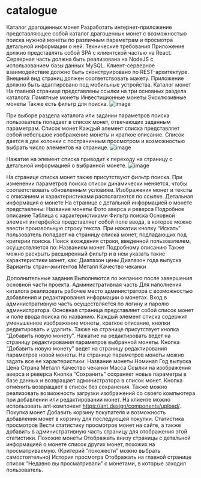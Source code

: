 # catalogue
 Каталог драгоценных монет
Разработать интернет-приложение представляющее собой каталог драгоценных монет с возможностью поиска нужной монеты по различным параметрам и просмотра детальной информации о ней. 
Технические требования
Приложение должно представлять собой SPA с клиентской частью на React. Серверная часть должна быть реализована на NodeJS с использованием базы данных MySQL. Клиент-серверное взаимодействие должно быть сконструировано по REST-архитектуре.
Внешний вид страниц должен соответствовать макету. Приложение должно быть адаптировано под мобильные устройства.
Каталог монет
На главной странице представлены ссылки на три основных раздела каталога:
Памятные монеты
Инвестиционные монеты
Эксклюзивные монеты
Также есть фильтр для поиска.
![image](https://user-images.githubusercontent.com/93816022/177208957-54f1f7a3-6fa7-4d02-8204-2a32125e2fdd.png)

При выборе раздела каталога или задании параметров поиска пользователь попадает в список монет, отвечающих заданным параметрам.
Список монет
Каждый элемент списка представляет собой небольшое изображение монеты и краткое описание. Список дается в две колонки с постраничным просмотром и возможностью выбрать число элементов на странице.
![image](https://user-images.githubusercontent.com/93816022/177209048-45f5dd0a-4b78-4df2-8302-1992aae18e7c.png)

Нажатие на элемент списка приводит к переходу на страницу с детальной информацией о выбранной монете.
![image](https://user-images.githubusercontent.com/93816022/177209171-7fa08c38-cc35-4a7d-a327-41506aca1ff3.png)

На странице списка монет также присутствуют фильтр поиска.
При изменении параметров поиска список динамически меняется, чтобы соответствовать обновленным условиям.
Изображения монет и тексты с описанием и характеристиками располагаются по ссылке.
Детальная информация о монете
На странице с детальной информацией о монете представлены:
Название монеты
Фото аверса и реверса
Подробное описание
Таблица с характеристиками
Фильтр поиска
Основной элемент интерфейса представляет собой поле ввода, в которое можно ввести произвольную строку текста. При нажатии кнопку “Искать” пользователь попадает на страницу списка монет, подпадающих под критерии поиска.
Поиск вхождения строки, введенной пользователем, осуществляется по:
Названиям монет
Подробному описанию
Также можно раскрыть расширенный фильтр и в нем указать такие характеристики монет, как:
Диапазон цены
Диапазон года выпуска
Варианты стран-эмитентов
Металл
Качество чеканки

Дополнительные задания
Выполняются по желанию после завершения основной части проекта.
Административная часть
Для наполнения каталога реализовать рабочее место администратора с возможностью добавления и редактирования информации о монетах.
Вход в административную часть осуществляется по логину и паролю администратора.
Основная страница представляет собой список монет и поле ввода поиска по названию.
Каждый элемент списка содержит уменьшенное изображение монеты, краткое описание, кнопки редактировать и удалить.
Также на странице присутствует кнопка “Добавить новую монету”.
Нажатие на редактировать ведет на страницу редактирования параметров выбранной монеты. Кнопка “Добавить новую монету” ведет на страницу редактирования параметров новой монеты.
На странице параметров монеты можно задать все ее характеристики:
Название монеты
Номинал
Год выпуска
Цена
Страна
Металл
Качество чеканки
Масса
Ссылки на изображения аверса и реверса
Кнопка “Сохранить” сохраняет новые параметры в базе данных и возвращает администратора в список монет. Кнопка отменить возвращает в список без сохранения.
Также можно реализовать возможность загрузки изображений со своего компьютера при добавлении или редактировании монет. На клиенте можно использовать ant-компонент https://ant.design/components/upload/.
Покупка монет
Добавить корзину покупателя и возможность добавления монет в корзину для последующей покупки.
Статистика просмотров
Вести статистику просмотров монет на сайте, а также добавить в административную часть страницу для отображения этой статистики.
Похожие монеты
Отображать внизу страницы с детальной информацией о монете список других монет, похожих на просматриваемую. (Критерий “похожести” можно выбрать самостоятельно)
История просмотра
Отображать на главной странице список “Недавно вы просматривали” с монетами, в которые заходил пользователь.
